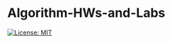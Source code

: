 # Algorithm-HWs-and-Labs

[![License: MIT](https://img.shields.io/badge/License-MIT-blue.svg)](https://github.com/USTC-CS-Course-Resource/Algorithm-HWs-and-Labs/blob/main/LICENSE)